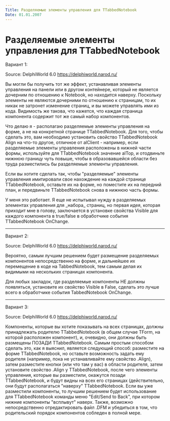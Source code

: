 ```yaml
---
Title: Разделяемые элементы управления для TTabbedNotebook
Date: 01.01.2007
---
```



Разделяемые элементы управления для TTabbedNotebook
===================================================

Вариант 1:

Source: DelphiWorld 6.0 <https://delphiworld.narod.ru/>

Вы могли бы получить тот же эффект, устанавливая элементы управления на
панели или в другом контейнере, который не является дочерним по
отношению к Notebook, но находится наверху. Поскольку элементы не
являются дочерними по отношению к страницам, то их никак не затронет
изменение страниц, и вы можете управлять ими из кода. Видимость же
такова, что кажется, что каждая страница компонента содержит тот же
самый набор компонентов.

Что делаю я - располагаю разделяемые элементы управления на форме, а
не на конкретной странице TTabbedNotebook. Для того, чтобы сделать это,
вам необходимо установить свойство TTabbedNotebook Align на что-то
другое, отличное от alClient - например, если разделяемые элементы
управления расположены в нижней части формы, используйте для
TTabbedNotebook значение alTop, и отодвиньте нижнюю границу чуть повыше,
чтобы в образовавшейся области без труда разместились бы разделяемые
элементы управления.

Если вы хотите сделать так, чтобы "разделяемые" элементы управления
имитировали свое нахождение на каждой странице TTabbedNotebook, оставьте
их на форме, но поместите их на передний план, и передвиньте
TTabbedNotebook снова в нижнюю часть формы.

У меня это работает. Я еще не испытывал нужду в разделяемых элементах
управления для \_набора\_ страниц, но первая идея, которая приходит мне
в голову, заключается в установке свойства Visible для каждого
компонента в true/false в обработчике события TTabbedNotebook OnChange.


------------------------------------------------------------------------

Вариант 2:

Source: DelphiWorld 6.0 <https://delphiworld.narod.ru/>

Вероятно, самым лучшим решением будет размещение разделяемых компонентов
непосредственно на форме, и дальнейшее их перемещение в коде на
TabbedNotebook, тем самым делая их видимыми на нескольких страницах
компонента.

Для любых закладок, где разделяемые компоненты НЕ должны появляться,
установите их свойство Visible в False, сделать это лучше всего в
обработчике события TabbedNotebook OnChange.

------------------------------------------------------------------------

Вариант 3:

Source: DelphiWorld 6.0 <https://delphiworld.narod.ru/>

Компоненты, которые вы хотите показывать на всех страницах, должны
принадлежать родителю TTabbedNotebook (в общем случае TForm, на которой
расположен компонент), и, очевидно, они должны быть размещены ПОЗАДИ
TTabbedNotebook. Самым простым способом сделать это, как я выяснил,
является следующий способ: разместите на форме TTabbedNotebook, но
оставьте возможность задать ему родителя (например, пока не
устанавливайте ему свойство .Align), затем разместите кнопки (или что
там у вас) в области родителя, затем установите свойство .Align у
TTabbedNotebook, после чего элементы управления, которые вы разместили,
окажутся позади TTabbedNotebook, и будут видны на всех его страницах
(действительно, они будут располагаться "наверху" TTabbedNotebook.
Если вы уже разместили компоненты, то лучшим решением будет
использование для TTabbedNotebook команды меню "Edit/Send to Back",
при котором нижние компоненты "всплывут" наверх. Также, возможно
непосредственно отредактировать файл .DFM и убедиться в том, что
родительский порядок компонентов собледен в полной мере.

